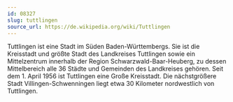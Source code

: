 ```yaml
---
id: 08327
slug: tuttlingen
source_url: https://de.wikipedia.org/wiki/Tuttlingen
---
```


Tuttlingen ist eine Stadt im Süden Baden-Württembergs. Sie ist die Kreisstadt und größte Stadt des Landkreises Tuttlingen sowie ein Mittelzentrum innerhalb der Region Schwarzwald-Baar-Heuberg, zu dessen Mittelbereich alle 36 Städte und Gemeinden des Landkreises gehören. Seit dem 1. April 1956 ist Tuttlingen eine Große Kreisstadt. Die nächstgrößere Stadt Villingen-Schwenningen liegt etwa 30 Kilometer nordwestlich von Tuttlingen.

